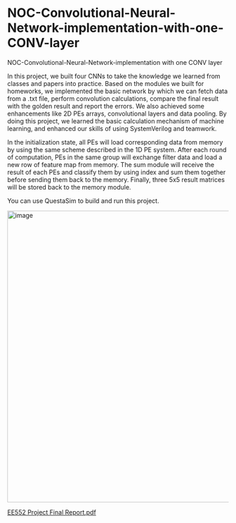 # NOC-Convolutional-Neural-Network-implementation-with-one-CONV-layer
NOC-Convolutional-Neural-Network-implementation with one CONV layer

In this project, we built four CNNs to take the knowledge we learned from classes and papers into practice. Based on the modules we built for homeworks, we implemented the basic network by which we can fetch data from a .txt file, perform convolution calculations, compare the final result with the golden result and report the errors. We also achieved some enhancements like 2D PEs arrays, convolutional layers and data pooling. By doing this project, we learned the basic calculation mechanism of machine learning, and enhanced our skills of using SystemVerilog and teamwork.

In the initialization state, all PEs will load corresponding data from memory by using the same scheme described in the 1D PE system. After each round of computation, PEs in the same group will exchange filter data and load a new row of feature map from memory. The sum module will receive the result of each PEs and classify them by using index and sum them together before sending them back to the memory. Finally, three 5x5 result matrices will be stored back to the memory module. 

You can use QuestaSim to build and run this project.

<img width="662" alt="image" src="https://user-images.githubusercontent.com/66343787/140835214-a5fe1048-080e-451a-bc26-75d99c470583.png">

[EE552 Project Final Report.pdf](https://github.com/jiru1997/NOC-Convolutional-Neural-Network-implementation-with-one-CONV-layer/files/7500773/EE552.Project.Final.Report.pdf)
